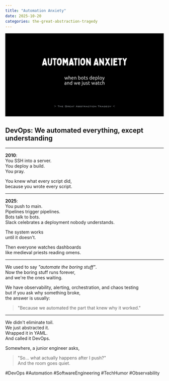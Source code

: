 ```yaml
---
title: "Automation Anxiety"
date: 2025-10-20
categories: the-great-abstraction-tragedy
---
```


![Automation Anxiety](/res/automation-anxiety.png)

## DevOps: We automated everything, except understanding

---

**2010**:  
You SSH into a server.  
You deploy a build.  
You pray.

You knew what every script did,  
because you wrote every script.

---

**2025**:  
You push to main.  
Pipelines trigger pipelines.  
Bots talk to bots.  
Slack celebrates a deployment nobody understands.

The system works  
until it doesn't.

Then everyone watches dashboards  
like medieval priests reading omens.

---

We used to say _"automate the boring stuff"_.  
Now the boring stuff runs forever,  
and we're the ones waiting.

We have observability, alerting, orchestration, and chaos testing  
but if you ask why something broke,  
the answer is usually:
> "Because we automated the part that knew why it worked."

---

We didn't eliminate toil.  
We just abstracted it.  
Wrapped it in YAML.  
And called it DevOps.

Somewhere, a junior engineer asks,
> "So… what actually happens after I push?"  
> And the room goes quiet.

#DevOps #Automation #SoftwareEngineering #TechHumor #Observability
